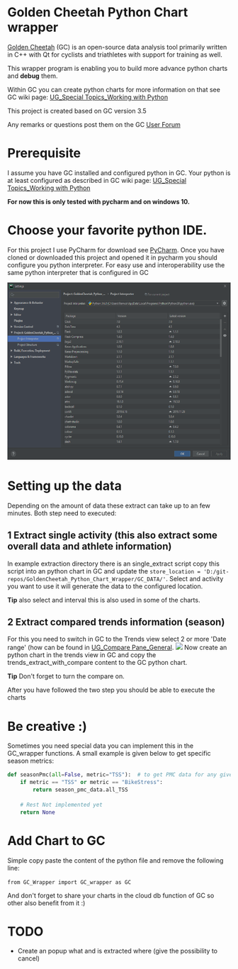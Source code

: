 # Golden Cheetah Python Chart wrapper
[Golden Cheetah](https://www.goldencheetah.org) (GC) is an open-source data analysis tool primarily written in C++ with Qt for cyclists and triathletes with support for training as well.

This wrapper program is enabling you to build more advance python charts and **debug** them.

Within GC you can create python charts for more information on that see GC wiki page: [UG_Special Topics_Working with Python](https://github.com/GoldenCheetah/GoldenCheetah/wiki/UG_Special-Topics_Working-with-Python)

This project is created based on GC version 3.5 

Any remarks or questions post them on the GC [User Forum](https://groups.google.com/forum/#!forum/golden-cheetah-users)

# Prerequisite
I assume you have GC installed and configured python in GC.
Your python is at least configured as described in GC wiki page: [UG_Special Topics_Working with Python](https://github.com/GoldenCheetah/GoldenCheetah/wiki/UG_Special-Topics_Working-with-Python)

**For now this is only tested with pycharm and on windows 10.**   

# Choose your favorite python IDE.
For this project I use PyCharm for download see [PyCharm](https://www.jetbrains.com/pycharm/).
Once you have cloned or downloaded this project and opened it in pycharm you should configure you python interpreter.
For easy use and interoperability use the same python interpreter that is configured in GC

<img src="imgs/pycharm_setup.png" height="400" >

# Setting up the data
Depending on the amount of data these extract can take up to an few minutes.
Both step need to executed:
## 1 Extract single activity (this also extract some overall data and athlete information)
In example extraction directory there is an single_extract script copy this script into an python chart in GC and update the `store_location = 'D:/git-repos/GoldenCheetah_Python_Chart_Wrapper/GC_DATA/'`.
Select and activity you want to use it will generate the data to the configured location.

**Tip** also select and interval this is also used in some of the charts.

## 2 Extract compared trends information (season)
For this you need to switch in GC to the Trends view select 2 or more 'Date range' (how can be found in [UG_Compare Pane_General](https://github.com/GoldenCheetah/GoldenCheetah/wiki/UG_Compare-Pane_General).
<img src=https://raw.githubusercontent.com/GoldenCheetah/GoldenCheetah/master/doc/wiki/ComparePane_DragDrop.gif>
Now create an python chart in the trends view in GC and copy the trends_extract_with_compare content to the GC python chart.

**Tip** Don't forget to turn the compare on.

After you have followed the two step you should be able to execute the charts


# Be creative :)
Sometimes you need special data you can implement this in the GC_wrapper functions. A small example is given below to get 
specific season metrics:
```python
def seasonPmc(all=False, metric="TSS"):  # to get PMC data for any given metric
    if metric == "TSS" or metric == "BikeStress":
        return season_pmc_data.all_TSS

    # Rest Not implemented yet
    return None
```

# Add Chart to GC
Simple copy paste the content of the python file and remove the following line:
 
 `from GC_Wrapper import GC_wrapper as GC`

And don't forget to share your charts in the cloud db function of GC so other also benefit from it :)

# TODO
* Create an popup what and is extracted where (give the possibility to cancel) 